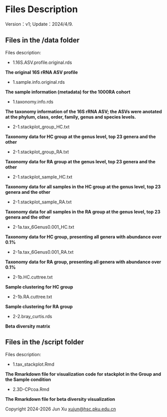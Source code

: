 # Files Description

Version：v1;
Update：2024/4/9.

## Files in the /data folder
Files description:
- 1.16S.ASV.profile.original.rds

**The original 16S rRNA ASV profile**
- 1.sample.info.original.rds

**The sample information (metadata) for the 1000RA cohort**
- 1.taxonomy.info.rds

**The taxonomy information of the 16S rRNA ASV; the ASVs were anotated at the phylum, class, order, family, genus and species levels.**
- 2-1.stackplot_group_HC.txt

**Taxonomy data for HC group at the genus level, top 23 genera and the other**
- 2-1.stackplot_group_RA.txt

**Taxonomy data for RA group at the genus level, top 23 genera and the other**
- 2-1.stackplot_sample_HC.txt

**Taxonomy data for all samples in the HC group at the genus level, top 23 genera and the other**
- 2-1.stackplot_sample_RA.txt

**Taxonomy data for all samples in the RA group at the genus level, top 23 genera and the other**
- 2-1a.tax_6Genus0.001_HC.txt

**Taxonomy data for HC group, presenting all genera with abundance over 0.1%**
- 2-1a.tax_6Genus0.001_RA.txt

**Taxonomy data for RA group, presenting all genera with abundance over 0.1%**
- 2-1b.HC.cuttree.txt

**Sample clustering for HC group**
- 2-1b.RA.cuttree.txt

**Sample clustering for RA group**
- 2-2.bray_curtis.rds

**Beta diversity matrix**

## Files in the /script folder
Files description:
- 1.tax_stackplot.Rmd                 

**The Rmarkdown file for visualization code for stackplot in the Group and the Sample condition**
- 2.3D-CPcoa.Rmd

**The Rmarkdown file for beta diversity visualization**




Copyright 2024-2026 Jun Xu <xujun@hsc.pku.edu.cn>
